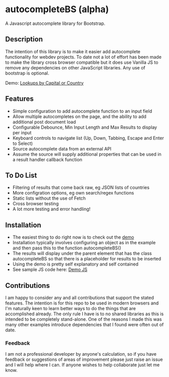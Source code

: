 # autocompleteBS (alpha)
A Javascript autocomplete library for Bootstrap.

## Description
The intention of this library is to make it easier add autocomplete functionality for webdev projects. To date not a lot of effort has been made to make the library cross browser compatible but it does use Vanilla JS to remove any dependencies on other JavaScript libraries. Any use of bootstrap is optional.

Demo: [Lookups by Capital or Country](https://kanine.github.io/autocompleteBS/demo/autocompleteBS.html)

## Features
* Simple configuration to add autocomplete function to an input field
* Allow multiple autocompletes on the page, and the ability to add additional post document load
* Configurable Debounce, Min Input Length and Max Results to display per input
* Keyboard controls to navigate list (Up, Down, Tabbing, Escape and Enter to Select)
* Source autocomplete data from an external API
* Assume the source will supply additional properties that can be used in a result handler callback function

## To Do List
* Filtering of results that come back raw, eg JSON lists of countries
* More configration options, eg own search/regex functions
* Static lists without the use of Fetch
* Cross browser testing
* A lot more testing and error handling!

## Installation
* The easiest thing to do right now is to check out the [demo](https://kanine.github.io/autocompleteBS/demo/autocompleteBS.html)
* Installation typically involves configuring an object as in the example and then pass this to the function autocompleteBS()
* The results will display under the parent element that has the class autocompleteBS so that there is a placeholder for results to be inserted
* Using the demo is pretty self explanatory and self contained
* See sample JS code here: [Demo JS](https://github.com/kanine/autocompleteBS/blob/main/demo/js/autocompleteBSDemo.js)

## Contributions
I am happy to consider any and all contributions that support the stated features. The intention is for this repo to be used in modern browsers and I'm naturally keen to learn better ways to do the things that are accomplished already. The only rule I have is to no shared libraries as this is intended to be completely stand-alone. One of the reasons I made this was many other examples introduce dependencies that I found were often out of date.

### Feedback
I am not a professional developer by anyone's calculation, so if you have feedback or suggestions of areas of improvement please just raise an issue and I will help where I can. If anyone wishes to help collaborate just let me know.

